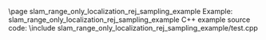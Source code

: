 \page slam_range_only_localization_rej_sampling_example Example: slam_range_only_localization_rej_sampling_example
C++ example source code:
\include slam_range_only_localization_rej_sampling_example/test.cpp
